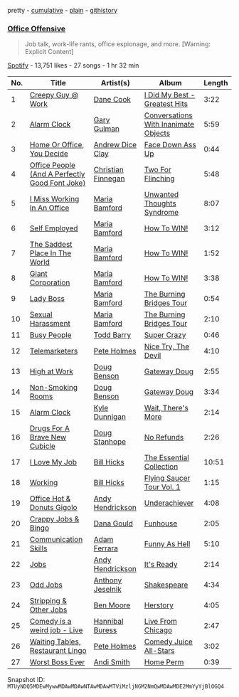pretty - [cumulative](/playlists/cumulative/37i9dQZF1DXdEXmWwCHnI5.md) - [plain](/playlists/plain/37i9dQZF1DXdEXmWwCHnI5) - [githistory](https://github.githistory.xyz/mackorone/spotify-playlist-archive/blob/main/playlists/plain/37i9dQZF1DXdEXmWwCHnI5)

### [Office Offensive](https://open.spotify.com/playlist/37i9dQZF1DXdEXmWwCHnI5)

> Job talk, work\-life rants, office espionage, and more\. \[Warning: Explicit Content\]

[Spotify](https://open.spotify.com/user/spotify) - 13,751 likes - 27 songs - 1 hr 32 min

| No. | Title | Artist(s) | Album | Length |
|---|---|---|---|---|
| 1 | [Creepy Guy @ Work](https://open.spotify.com/track/195feLuw6nZ1RP3OIS4nMy) | [Dane Cook](https://open.spotify.com/artist/6RAiPa076RxBeTBxWO8Xfh) | [I Did My Best \- Greatest Hits](https://open.spotify.com/album/13Qo4umsHfZIAnbPiJdu4P) | 3:22 |
| 2 | [Alarm Clock](https://open.spotify.com/track/1mo66yHKJustLsSIwzEv36) | [Gary Gulman](https://open.spotify.com/artist/1e6dQzOjEh1eHhme10gUjm) | [Conversations With Inanimate Objects](https://open.spotify.com/album/4cWgeuXwUTFB18uAy3JADS) | 5:59 |
| 3 | [Home Or Office, You Decide](https://open.spotify.com/track/6RHrQuUrdu0qGym6dzG0Q2) | [Andrew Dice Clay](https://open.spotify.com/artist/1KrDd8tfcITeBIHGXXIx4s) | [Face Down Ass Up](https://open.spotify.com/album/34etX2h85suzm2M9DTsa7p) | 0:44 |
| 4 | [Office People \(And A Perfectly Good Font Joke\)](https://open.spotify.com/track/0NTv0rd71ormOyAcuWeRQ7) | [Christian Finnegan](https://open.spotify.com/artist/4Nwg6u4aPLC7lRbDOQ0pzn) | [Two For Flinching](https://open.spotify.com/album/6HLrkVSjV1E9KEcZ9UiYBM) | 5:48 |
| 5 | [I Miss Working In An Office](https://open.spotify.com/track/4XZRMjOdjoD5y5GXAeftdX) | [Maria Bamford](https://open.spotify.com/artist/6s99GPG9mopI5PNippBKgO) | [Unwanted Thoughts Syndrome](https://open.spotify.com/album/1FAWsFvqHeoqTAE3iibXCz) | 8:07 |
| 6 | [Self Employed](https://open.spotify.com/track/2C5JXQNCy1ksh6vNlApMdF) | [Maria Bamford](https://open.spotify.com/artist/7bF1kZnhlO55twMXqZQIhX) | [How To WIN!](https://open.spotify.com/album/2x8kOugRLDcwlwBkh4FETg) | 3:12 |
| 7 | [The Saddest Place In The World](https://open.spotify.com/track/7gU79E9ArAfwQBHA6rrTYo) | [Maria Bamford](https://open.spotify.com/artist/7bF1kZnhlO55twMXqZQIhX) | [How To WIN!](https://open.spotify.com/album/2x8kOugRLDcwlwBkh4FETg) | 1:52 |
| 8 | [Giant Corporation](https://open.spotify.com/track/0dmLAb1fohcwX8nuKJtQaG) | [Maria Bamford](https://open.spotify.com/artist/7bF1kZnhlO55twMXqZQIhX) | [How To WIN!](https://open.spotify.com/album/2x8kOugRLDcwlwBkh4FETg) | 3:38 |
| 9 | [Lady Boss](https://open.spotify.com/track/0qml1rSZsEWMqbBUahu35N) | [Maria Bamford](https://open.spotify.com/artist/7bF1kZnhlO55twMXqZQIhX) | [The Burning Bridges Tour](https://open.spotify.com/album/0vAftMiQxf7PIiNE7XUMaa) | 0:54 |
| 10 | [Sexual Harassment](https://open.spotify.com/track/4TQXNRkgnZLWBJEgz1nsyx) | [Maria Bamford](https://open.spotify.com/artist/7bF1kZnhlO55twMXqZQIhX) | [The Burning Bridges Tour](https://open.spotify.com/album/0vAftMiQxf7PIiNE7XUMaa) | 2:10 |
| 11 | [Busy People](https://open.spotify.com/track/44FVyoT3aFxxprrCCgNQbi) | [Todd Barry](https://open.spotify.com/artist/0i5tBhcOplutWfWG482CYh) | [Super Crazy](https://open.spotify.com/album/2yh7HPED9RQYlRFPWILXNc) | 0:46 |
| 12 | [Telemarketers](https://open.spotify.com/track/6tIfLRqGeg2MuXLuSICmg6) | [Pete Holmes](https://open.spotify.com/artist/0H3gJcwMo5LSuwN6QuB5dz) | [Nice Try, The Devil](https://open.spotify.com/album/3fDj2PKfI0HPjuILdZMJiu) | 4:10 |
| 13 | [High at Work](https://open.spotify.com/track/3uKPCLmE0H5GpkJ4bHOdyI) | [Doug Benson](https://open.spotify.com/artist/0VxJIeWiVEKVinnkusea8P) | [Gateway Doug](https://open.spotify.com/album/3qJuI1BRN1FhklErB1yPnl) | 2:55 |
| 14 | [Non\-Smoking Rooms](https://open.spotify.com/track/0sISXK8xH9wL1XswnX0p6R) | [Doug Benson](https://open.spotify.com/artist/0VxJIeWiVEKVinnkusea8P) | [Gateway Doug](https://open.spotify.com/album/3qJuI1BRN1FhklErB1yPnl) | 3:34 |
| 15 | [Alarm Clock](https://open.spotify.com/track/7Ke3278Eb1oKmnZmZSvAAS) | [Kyle Dunnigan](https://open.spotify.com/artist/4IVDPPI5DlTTQVbaTB1cYv) | [Wait, There's More](https://open.spotify.com/album/1uUeQSxzQy2kuJxZndrYgv) | 2:14 |
| 16 | [Drugs For A Brave New Cubicle](https://open.spotify.com/track/5vkfvDlCLnSsrjJHf2qUfO) | [Doug Stanhope](https://open.spotify.com/artist/3z278gCXrOgHQFGPq9q5Uf) | [No Refunds](https://open.spotify.com/album/6kbCW5ssJjFrDpNDBkeU0k) | 2:26 |
| 17 | [I Love My Job](https://open.spotify.com/track/1yJ0cjmLGjbwQxoWT0PUZJ) | [Bill Hicks](https://open.spotify.com/artist/0uoySDfSlj0gRR8I8Xg3lY) | [The Essential Collection](https://open.spotify.com/album/0YYpowxkAVUUqahqHw6ovR) | 10:51 |
| 18 | [Working](https://open.spotify.com/track/4K0X8DXuBegqyt1Iio1tgZ) | [Bill Hicks](https://open.spotify.com/artist/0uoySDfSlj0gRR8I8Xg3lY) | [Flying Saucer Tour Vol\. 1](https://open.spotify.com/album/11GBmWJmCUN57yuiMu6DuG) | 1:15 |
| 19 | [Office Hot & Donuts Gigolo](https://open.spotify.com/track/5DpbheVEDEbBa65NGjWHxM) | [Andy Hendrickson](https://open.spotify.com/artist/4CtIDyahzIAizNs5X4cn9Y) | [Underachiever](https://open.spotify.com/album/2FBmFciyJlHMToStDoEFBu) | 4:08 |
| 20 | [Crappy Jobs & Bingo](https://open.spotify.com/track/4gCcaBxOyKsZo03dC6agWR) | [Dana Gould](https://open.spotify.com/artist/1e1hMHJbMgb1QNtBg2edHA) | [Funhouse](https://open.spotify.com/album/5iKbAkimxQIOX0APsEw1Hc) | 2:05 |
| 21 | [Communication Skills](https://open.spotify.com/track/12vGYvXEuJgOwS7xdKJnB1) | [Adam Ferrara](https://open.spotify.com/artist/6lMyRBxRoF2BJfZWPp7lvY) | [Funny As Hell](https://open.spotify.com/album/6oytJynRytfvCuzkQqbPIV) | 5:10 |
| 22 | [Jobs](https://open.spotify.com/track/45dYo4BWpi7Nzw6AMjRbMt) | [Andy Hendrickson](https://open.spotify.com/artist/4CtIDyahzIAizNs5X4cn9Y) | [It's Ready](https://open.spotify.com/album/2htFPOFf4EchZWxdqwbsan) | 2:14 |
| 23 | [Odd Jobs](https://open.spotify.com/track/4c5CRcfsOMqWdlvoOfEfqs) | [Anthony Jeselnik](https://open.spotify.com/artist/320IRZ1nffhXLLcs2CSX20) | [Shakespeare](https://open.spotify.com/album/59B3qbzgjlU2ISSdeDCy31) | 4:34 |
| 24 | [Stripping & Other Jobs](https://open.spotify.com/track/7fcUADcmxGU1ziCrvDE5vM) | [Ben Moore](https://open.spotify.com/artist/4ecHkh1KQAt4EsJnLjEmfS) | [Herstory](https://open.spotify.com/album/1VqcMxJVL1sdqISupU7U29) | 4:05 |
| 25 | [Comedy is a weird job \- Live](https://open.spotify.com/track/0mRS7tovbCKPWuqUsmsWXx) | [Hannibal Buress](https://open.spotify.com/artist/4GIqbOr0FgE9qmJ31kVYdD) | [Live From Chicago](https://open.spotify.com/album/2Wb1AbdmWvSVDVImbnzNzN) | 2:47 |
| 26 | [Waiting Tables, Restaurant Lingo](https://open.spotify.com/track/0P4vWgNqiTBKXBLf4ncYTY) | [Pete Holmes](https://open.spotify.com/artist/0H3gJcwMo5LSuwN6QuB5dz) | [Comedy Juice All\-Stars](https://open.spotify.com/album/0ZWBEtEhNVLsRFazbXDGNS) | 3:02 |
| 27 | [Worst Boss Ever](https://open.spotify.com/track/6Q9RYhS0vPQcVuZRuERASC) | [Andi Smith](https://open.spotify.com/artist/7r2RiE4MXUY1ICdA3gEHRv) | [Home Perm](https://open.spotify.com/album/0OmTpSZ5OphvnhGRSONSd1) | 0:39 |

Snapshot ID: `MTUyNDQ5MDEwMywwMDAwMDAwNTAwMDAwMTViMzljNGM2NmQwMDAwMDE2MmYyYjBlOGQ4`